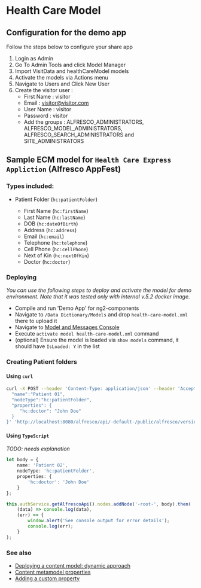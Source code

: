 # Health Care Model


## Configuration for the demo app
Follow the steps below to configure your share app 

1. Login as Admin 
2. Go To Admin Tools and click Model Manager
3. Import VisitData and healthCareModel models
4. Activate the models via Actions menu
5. Navigate to Users and Click New User
6. Create the visitor user :
    - First Name : visitor
    - Email : visitor@visitor.com
    - User Name : visitor
    - Password : visitor
    - Add the groups : ALFRESCO_ADMINISTRATORS, ALFRESCO_MODEL_ADMINISTRATORS, ALFRESCO_SEARCH_ADMINISTRATORS and SITE_ADMINISTRATORS



## Sample ECM model for `Health Care Express Appliction` (Alfresco AppFest)


### Types included:

- Patient Folder (`hc:patientFolder`)

    * First Name (`hc:firstName`)
    * Last Name (`hc:lastName`)
    * DOB (`hc:dateOfBirth`)
    * Address (`hc:address`)
    * Email (`hc:email`)
    * Telephone (`hc:telephone`)
    * Cell Phone (`hc:cellPhone`)
    * Next of Kin (`hc:nextOfKin`)
    * Doctor (`hc:doctor`)

### Deploying

_You can use the following steps to deploy and activate the model for demo environment.
Note that it was tested only with internal v.5.2 docker image._

- Compile and run 'Demo App' for ng2-components
- Navigate to `/Data Dictionary/Models` and drop `health-care-model.xml` there to upload it
- Navigate to [Model and Messages Console](http://localhost:8080/alfresco/s/admin/admin-repoconsole)
- Execute `activate model health-care-model.xml` command
- (optional) Ensure the model is loaded via `show models` command, it should have `IsLoaded: Y` in the list

### Creating Patient folders

#### Using `curl`

```sh
curl -X POST --header 'Content-Type: application/json' --header 'Accept: application/json' --header 'Authorization: Basic <put-auth-here>' -d '{
  "name":"Patient 01",
  "nodeType":"hc:patientFolder",
  "properties": {
     "hc:doctor": "John Doe"
  }
}' 'http://localhost:8080/alfresco/api/-default-/public/alfresco/versions/1/nodes/-root-/children?autoRename=true'
```

#### Using `TypeScript`

_TODO: needs explanation_

```ts
let body = {
    name: 'Patient 02',
    nodeType: 'hc:patientFolder',
    properties: {
        'hc:doctor': 'John Doe'
    }
};

this.authService.getAlfrescoApi().nodes.addNode('-root-', body).then(
    (data) => console.log(data),
    (err) => {
        window.alert('See console output for error details');
        console.log(err);
    }
);
```

### See also

- [Deploying a content model: dynamic approach](http://docs.alfresco.com/5.0/tasks/deploy-dynamic.html)
- [Content metamodel properties](http://docs.alfresco.com/4.0/concepts/metadata-model-props.html)
- [Adding a custom property](http://docs.alfresco.com/5.1/tasks/dev-extensions-content-models-tutorials-add-custom-property.html)
